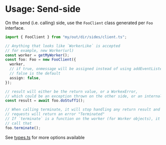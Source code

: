 # Usage: Send-side

On the send (i.e. calling) side, use the `FooClient` class generated per `Foo` interface.

```typescript
import { FooClient } from "my/out/dir/sides/client.ts";

// Anything that looks like `WorkerLike` is accepted
// for example, new Worker(url)
const worker = getMyWorker();
const foo: Foo = new FooClient({
  worker,
  // if true, onmessage will be assigned instead of using addEventListener
  // false is the default
  assign: false,
});

// result will either be the return value, or a WorkexError,
// which could be an exception thrown on the other side, or an internal error
const result = await foo.doStuff1();

// When calling terminate, it will stop handling any return result and newer
// requests will return an error "Terminated"
// If `terminate` is a function on the worker (for Worker objects), it will also
// call that
foo.terminate();
```

See [types.ts](https://github.com/Pistonite/workex/blob/main/packages/ts-sdk/src/types.ts) for more options available

